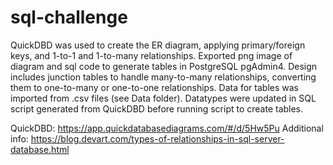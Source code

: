 # sql-challenge
QuickDBD was used to create the ER diagram, applying primary/foreign keys, and 1-to-1 and 1-to-many relationships.
Exported png image of diagram and sql code to generate tables in PostgreSQL pgAdmin4.
Design includes junction tables to handle many-to-many relationships, converting them to one-to-many or one-to-one relationships.
Data for tables was imported from .csv files (see Data folder).
Datatypes were updated in SQL script generated from QuickDBD before running script to create tables.

QuickDBD: https://app.quickdatabasediagrams.com/#/d/5Hw5Pu
Additional info:  https://blog.devart.com/types-of-relationships-in-sql-server-database.html
